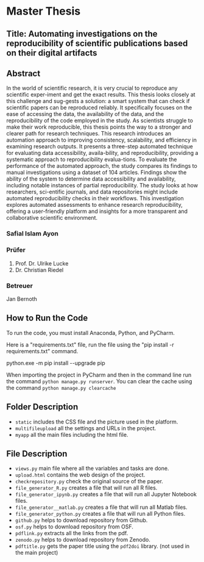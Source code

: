 # Master Thesis
## Title: Automating investigations on the reproducibility of scientific publications based on their digital artifacts
## Abstract
In the world of scientific research, it is very crucial to reproduce any scientific exper-iment and get the exact results. This thesis looks closely at this challenge and sug-gests a solution: a smart system that can check if scientific papers can be reproduced reliably. It specifically focuses on the ease of accessing the data, the availability of the data, and the reproducibility of the code employed in the study. As scientists struggle to make their work reproducible, this thesis points the way to a stronger and clearer path for research techniques. This research introduces an automation approach to improving consistency, scalability, and efficiency in examining research outputs. It presents a three-step automated technique for evaluating data accessibility, availa-bility, and reproducibility, providing a systematic approach to reproducibility evalua-tions. To evaluate the performance of the automated approach, the study compares its findings to manual investigations using a dataset of 104 articles. Findings show the ability of the system to determine data accessibility and availability, including notable instances of partial reproducibility. The study looks at how researchers, sci-entific journals, and data repositories might include automated reproducibility checks in their workflows. This investigation explores automated assessments to enhance research reproducibility, offering a user-friendly platform and insights for a more transparent and collaborative scientific environment.
### Safial Islam Ayon
### Prüfer
1. Prof. Dr. Ulrike Lucke
2. Dr. Christian Riedel
### Betreuer
  Jan Bernoth
## How to Run the Code
To run the code, you must install Anaconda, Python, and PyCharm. 

Here is a "requirements.txt" file, run the file using the "pip install -r requirements.txt" command. 

python.exe -m pip install --upgrade pip

When importing the project in PyCharm and then in the command line run the command `python manage.py runserver`. You can clear the cache using the command `python manage.py clearcache`
## Folder Description
- `static` includes the CSS file and the picture used in the platform.
- `multifileupload` all the settings and URLs in the project.
- `myapp` all the main files including the html file.
## File Description
- `views.py` main file where all the variables and tasks are done.
- `upload.html` contains the web design of the project.
- `checkrepository.py` check the original source of the paper.
- `file_generator_R.py` creates a file that will run all R files.
- `file_generator_ipynb.py` creates a file that will run all Jupyter Notebook files.
- `file_generator__matlab.py` creates a file that will run all Matlab files.
- `file_generator_python.py` creates a file that will run all Python files.
- `github.py` helps to download repository from Github.
- `osf.py` helps to download repository from OSF.
- `pdflink.py` extracts all the links from the pdf.
- `zenodo.py` helps to download repository from Zenodo.
- `pdftitle.py` gets the paper title using the `pdf2doi` library. (not used in the main project)





